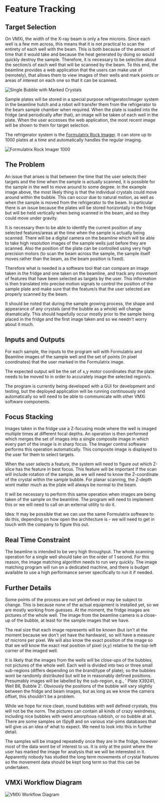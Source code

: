 Feature Tracking
================

Target Selection
----------------

On VMXi, the width of the X-ray beam is only a few microns. Since each well is a few mm across, this means that it is not practical to scan the entirety of each well with the beam. This is both because of the amount of time that it would take and because the heat generated by doing so would quickly destroy the sample. Therefore, it is necessary to be selective about the section/s of each well that will be scanned by the beam. To this end, the beamline provides a web application that the users can make use of (remotely), that allows them to view images of their wells and mark points or areas of interest on each one so that it can be scanned.

![Single Bubble with Marked Crystals](img/bubble2.jpg)

Sample plates will be stored in a special purpose refrigerator/imager system in the beamline hutch and a robot will transfer them from the refrigerator to the beam sample chamber when required. When the plate is loaded into the fridge (and periodically after that), an image will be taken of each well in the plate. When the user accesses the web application, the most recent image will be shown to them for target selection.

The refrigerator system is the [Formulatrix Rock Imager](http://www.formulatrix.com/protein-crystallization/products/rock-imager-1000). It can store up to 1000 plates at a time and automatically handles the regular imaging.

![Formulatrix Rock Imager 1000](img/formulatrix.jpg)


The Problem
-----------
An issue that arises is that between the time that the user selects their targets and the time when the sample is actually scanned, it is possible for the sample in the well to move around to some degree. In the example image above, the most likely thing is that the individual crystals could move around within the bubble. This can occur due to natural motion, as well as when the sample is moved from the refrigerator to the beam. In particular there is an issue because the plates will be stored horizontally in the fridge but will be held vertically when being scanned in the beam, and so they could move under gravity.

It is necessary then to be able to identify the current position of any selected features/areas at the time when the sample is actually being scanned. There will be a digital camera on the beamline which will be able to take high resolution images of the sample wells just before they are scanned. Also the position of the plate can be controlled using very high precision motors (to scan the beam across the sample, the sample itself moves rather than the beam, as the beam position is fixed).

Therefore what is needed is a software tool that can compare an image taken in the fridge and one taken on the beamline, and track any movement of features that have been selected as targets by the user. This information is then translated into precise motion signals to control the position of the sample plate and make sure that the feature/s that the user selected are properly scanned by the beam.

It should be noted that during the sample growing process, the shape and appearance of any crystals (and the bubble as a whole) will change dramatically. This should hopefully occur mostly prior to the sample being placed in the fridge and the first image taken and so we needn't worry about it much.

Inputs and Outputs
------------------
For each sample, the inputs to the program will with Formulatrix and Beamline images of the sample well and the set of points (in pixel coordinates) that the user marked in the Formulatrix image.
 
The expected output will be the set of x,y motor coordinates that the plate needs to be moved to in order to accurately image the selected region/s.

The program is currently being developed with a GUI for development and testing, but the deployed application will be running continuously and automatically so will need to be able to communicate with other VMXi software components.


Focus Stacking
--------------
Images taken in the fridge use a Z-focusing mode where the well is imaged multiple times at different focal depths. An operation is then performed which merges the set of images into a single composite image in which every part of the image is in sharp focus. The Imager control software performs this operation automatically. This composite image is displayed to the user for them to select targets.

When the user selects a feature, the system will need to figure out which Z-slice has the feature in best focus. This feature will be important if the scan will include rotation of the sample, as we will need to know the Z-coordinate of the crystal within the sample bubble. For planar scanning, the Z-depth wont matter much as the plate will always be normal to the beam.

It will be necessary to perform this same operation when images are being taken of the sample on the beamline. The program will need to implement this or we will need to call on an external utility to do it. 

Idea: It may be possible that we can use the same Formulatrix software to do this, depending on how open the architecture is - we will need to get in touch with the company to figure this out.


Real Time Constraint
--------------------
The beamline is intended to be very high throughput. The whole scanning operation for a single well should take on the order of 1 second. For this reason, the image matching algorithm needs to run very quickly. The image matching program will run on a dedicated machine, and there is budget available to use a high performance server specifically to run it if needed.


Further Details
---------------

Some points of the process are not yet defined or may be subject to change. This is because none of the actual equipment is installed yet, so we are mostly working from guesses. At the moment, the fridge images are pictures of the whole well. The image from the beamline camera is a close-up of the bubble, at least for the sample images that we have.

The real size that each image represents will be known (but isn't at the moment because we don't yet have the hardware), so will have a measure of microns per pixel. We will also know the exact position of the image so that we will know the exact real position of pixel (x,y) relative to the top-left corner of the imaged well.

It is likely that the images from the wells will be close-ups of the bubbles, not pictures of the whole well. Each well is divided into two or three small sub-regions (differs depending on the brand/type of plate); so the bubbles wont be randomly distributed but will be in reasonably defined positions. Presumably images will be labelled by the sub-region, e.g., ' Plate X39241, Well B6, Bubble 2'. Obviously the positions of the bubble will vary slightly between the fridge and beam images, but as long as we know the camera offset, this shouldn't be  a problem.

While we hope for nice clean, round bubbles with well defined crystals, this will not be the norm. The pictures can contain all kinds of crazy weirdness, including nice bubbles with weird amorphous rubbish, or no bubble at all. There are some samples on ISpyB and on various xtal-pims databases that will give us an idea of what to expect. We need to look into this in further detail.

The samples will be imaged repeatedly once they are in the fridge, however most of the data wont be of interest to us. It is only at the point where the user has marked the image for analysis that we will be interested in it. Apparently nobody has studied the long term movements of crystal features so the movement data should be kept long term so that this can be undertaken.


VMXi Workflow Diagram
---------------------

![VMXi Workflow Diagram](img/workflow.jpg)